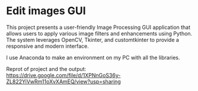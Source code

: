 # Edit images GUI 
This project presents a user-friendly Image Processing GUI application that allows users to apply various image  filters and enhancements using Python. The system leverages OpenCV, Tkinter, and customtkinter to provide a  responsive and modern interface.

I use Anaconda to make an environment on my PC with all the libraries.

Reprot of project and the output: https://drive.google.com/file/d/1XPNnGoS36y-ZL822YiVwRm11oXvXAmEQ/view?usp=sharing
